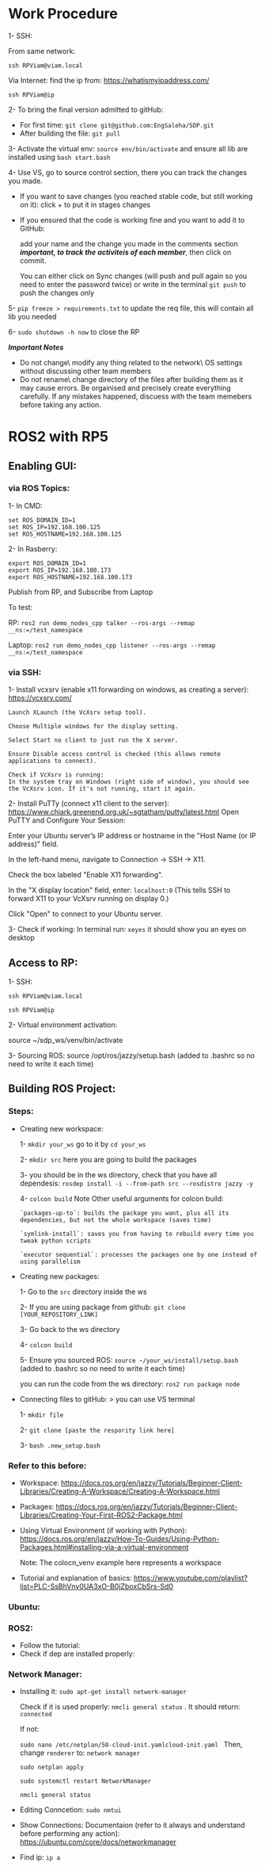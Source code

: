 # Work Procedure 
1- SSH: 

From same network:
```
ssh RPViam@viam.local
```

Via Internet: 
find the ip from: https://whatismyipaddress.com/
```
ssh RPViam@ip
```

2- To bring the final version admitted to gitHub: 

  - For first time: `git clone git@github.com:EngSaleha/SDP.git`
  - After building the file: `git pull`

3- Activate the virtual env: `source env/bin/activate` and ensure all lib are installed using `bash start.bash`

4- Use VS, go to source control section, there you can track the changes you made. 

  - If you want to save changes (you reached stable code, but still working on it): click + to put it in stages changes
  - If you ensured that the code is working fine and you want to add it to GitHub:
    
    add your name and the change you made in the comments section ***important, to track the activiteis of each member***, then click on commit.

    You can either click on Sync changes (will push and pull again so you need to enter the password twice) or write in the terminal `git push` to push the changes only

5- `pip freeze > requirements.txt` to update the req file, this will contain all lib you needed 

6- `sudo shutdown -h now` to close the RP



***Important Notes***
- Do not change\ modify any thing related to the network\ OS settings without discussing other team members
- Do not rename\ change directory of the files after building them as it may cause errors. Be orgainised and precisely create everything carefully. If any mistakes happened, discuess with the team memebers before taking any action. 

# ROS2 with RP5 
## Enabling GUI:

### via ROS Topics:

1- In CMD: 
```
set ROS_DOMAIN_ID=1
set ROS_IP=192.168.100.125
set ROS_HOSTNAME=192.168.100.125
```

2- In Rasberry:
```
export ROS_DOMAIN_ID=1
export ROS_IP=192.168.100.173
export ROS_HOSTNAME=192.168.100.173
```

Publish from RP, and Subscribe from Laptop

To test:

RP: `ros2 run demo_nodes_cpp talker --ros-args --remap __ns:=/test_namespace`

Laptop: `ros2 run demo_nodes_cpp listener --ros-args --remap __ns:=/test_namespace`




### via SSH:

1- Install vcxsrv (enable x11 forwarding on windows, as creating a server): https://vcxsrv.com/

    Launch XLaunch (the VcXsrv setup tool).
    
    Choose Multiple windows for the display setting.
    
    Select Start no client to just run the X server.
    
    Ensure Disable access control is checked (this allows remote applications to connect).
    
    Check if VcXsrv is running:
    In the system tray on Windows (right side of window), you should see the VcXsrv icon. If it's not running, start it again.

2- Install PuTTy (connect x11 client to the server): https://www.chiark.greenend.org.uk/~sgtatham/putty/latest.html
  Open PuTTY and Configure Your Session:
  
  Enter your Ubuntu server’s IP address or hostname in the "Host Name (or IP address)" field.
 
  In the left-hand menu, navigate to Connection → SSH → X11.
  
  Check the box labeled "Enable X11 forwarding".
  
  In the "X display location" field, enter: `localhost:0`
  (This tells SSH to forward X11 to your VcXsrv running on display 0.)

  Click "Open" to connect to your Ubuntu server.

3- Check if working:
  In terminal run:  `xeyes` it should show you an eyes on desktop

## Access to RP:

1- SSH: 
```
ssh RPViam@viam.local

ssh RPViam@ip
```

2- Virtual environment activation: 

source ~/sdp_ws/venv/bin/activate


3- Sourcing ROS: source /opt/ros/jazzy/setup.bash  (added to .bashrc so no need to write it each time)

## Building ROS Project:
### Steps:

- Creating new workspace:
  
  1- `mkdir your_ws` go to it by `cd your_ws`
  
  2- `mkdir src` here you are going to build the packages
  
  3- you should be in the ws directory, check that you have all dependesis: `rosdep install -i --from-path src --rosdistro jazzy -y`
  
  4- `colcon build` Note Other useful arguments for colcon build:

      `packages-up-to`: builds the package you want, plus all its dependencies, but not the whole workspace (saves time)
      
      `symlink-install`: saves you from having to rebuild every time you tweak python scripts
      
      `executor sequential`: processes the packages one by one instead of using parallelism

- Creating new packages: 

  1- Go to the `src` directory inside the ws

  2- If you are using package from github: `git clone [YOUR_REPOSITORY_LINK]`

  3- Go back to the ws directory

  4- `colcon build`

  5- Ensure you sourced ROS: `source ~/your_ws/install/setup.bash`  (added to .bashrc so no need to write it each time)

  you can run the code from the ws directory: `ros2 run package node`

- Connecting files to gitHub: > you can use VS terminal 
  
  1- `mkdir file`

  2- `git clone [paste the respority link here]`

  3- `bash .new_setup.bash`
  

### Refer to this before:
- Workspace:
https://docs.ros.org/en/jazzy/Tutorials/Beginner-Client-Libraries/Creating-A-Workspace/Creating-A-Workspace.html

- Packages:
https://docs.ros.org/en/jazzy/Tutorials/Beginner-Client-Libraries/Creating-Your-First-ROS2-Package.html

- Using Virtual Environment (if working with Python):
https://docs.ros.org/en/jazzy/How-To-Guides/Using-Python-Packages.html#installing-via-a-virtual-environment

  Note: The colocn_venv example here represents a workspace
  
- Tutorial and explanation of basics: https://www.youtube.com/playlist?list=PLC-SsBhVny0UA3xO-B0jZboxCbSrs-Sd0
  
### Ubuntu:

### ROS2:
- Follow the tutorial: 
- Check if dep are installed properly: 

### Network Manager: 
- Installing it:
  `sudo apt-get install network-manager`

  Check if it is used properly: `nmcli general status` . It should return: `connected`
  
  If not:
  
  `sudo nano /etc/netplan/50-cloud-init.yamlcloud-init.yaml `  Then, change `renderer` to: `network manager`
  
  ```
  sudo netplan apply 

  sudo systemctl restart NetworkManager

  nmcli general status
  ```
  
- Editing Conncetion:
  `sudo nmtui` 

- Show Connections:
Documentaion (refer to it always and understand before performing any action):
https://ubuntu.com/core/docs/networkmanager

- Find ip: `ip a`



